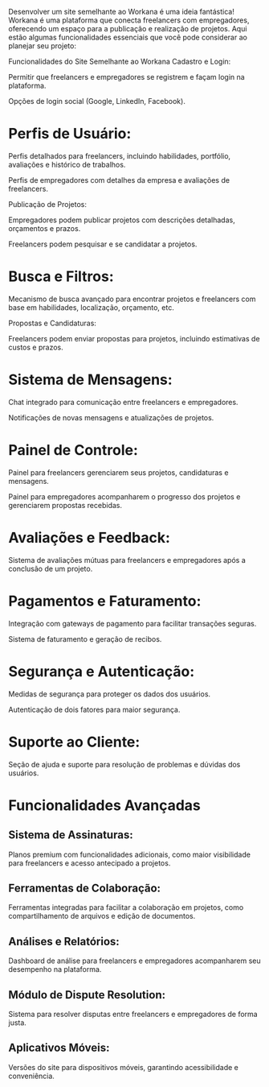 Desenvolver um site semelhante ao Workana é uma ideia fantástica! Workana é uma plataforma que conecta freelancers com empregadores, oferecendo um espaço para a publicação e realização de projetos. Aqui estão algumas funcionalidades essenciais que você pode considerar ao planejar seu projeto:

Funcionalidades do Site Semelhante ao Workana
Cadastro e Login:

Permitir que freelancers e empregadores se registrem e façam login na plataforma.

Opções de login social (Google, LinkedIn, Facebook).

# Perfis de Usuário:

Perfis detalhados para freelancers, incluindo habilidades, portfólio, avaliações e histórico de trabalhos.

Perfis de empregadores com detalhes da empresa e avaliações de freelancers.

Publicação de Projetos:

Empregadores podem publicar projetos com descrições detalhadas, orçamentos e prazos.

Freelancers podem pesquisar e se candidatar a projetos.

# Busca e Filtros:

Mecanismo de busca avançado para encontrar projetos e freelancers com base em habilidades, localização, orçamento, etc.

Propostas e Candidaturas:

Freelancers podem enviar propostas para projetos, incluindo estimativas de custos e prazos.

# Sistema de Mensagens:

Chat integrado para comunicação entre freelancers e empregadores.

Notificações de novas mensagens e atualizações de projetos.

# Painel de Controle:

Painel para freelancers gerenciarem seus projetos, candidaturas e mensagens.

Painel para empregadores acompanharem o progresso dos projetos e gerenciarem propostas recebidas.

# Avaliações e Feedback:

Sistema de avaliações mútuas para freelancers e empregadores após a conclusão de um projeto.

# Pagamentos e Faturamento:

Integração com gateways de pagamento para facilitar transações seguras.

Sistema de faturamento e geração de recibos.

# Segurança e Autenticação:

Medidas de segurança para proteger os dados dos usuários.

Autenticação de dois fatores para maior segurança.

# Suporte ao Cliente:

Seção de ajuda e suporte para resolução de problemas e dúvidas dos usuários.

# Funcionalidades Avançadas
## Sistema de Assinaturas:

Planos premium com funcionalidades adicionais, como maior visibilidade para freelancers e acesso antecipado a projetos.

 ## Ferramentas de Colaboração:

Ferramentas integradas para facilitar a colaboração em projetos, como compartilhamento de arquivos e edição de documentos.

## Análises e Relatórios:

Dashboard de análise para freelancers e empregadores acompanharem seu desempenho na plataforma.

## Módulo de Dispute Resolution:

Sistema para resolver disputas entre freelancers e empregadores de forma justa.

## Aplicativos Móveis:

Versões do site para dispositivos móveis, garantindo acessibilidade e conveniência.
